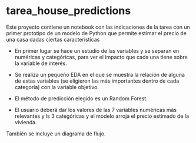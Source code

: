 # tarea_house_predictions

Este proyecto contiene un notebook con las indicaciones de la tarea con un primer prototipo de un modelo de Python que permite estimar el precio de una casa dadas ciertas características

- En primer lugar se hace un estudio de las variables y se separan en numéricas y categóricas, para ver el impacto que cada una tiene sobre la variable de interés. 

- Se realiza un pequeño EDA en el que se muestra la relación de alguna de estas variables (se eligieron las más importantes dentro de cada categoría) con la variable objetivo. 

- El método de predicción elegido es un Random Forest. 

- El usuario deberá dar los valores de las 7 variables numéricas más relevantes y ls 3 categóricas y el modelo arroja el precio estimado de la vivienda. 

También se incluye un diagrama de flujo. 
